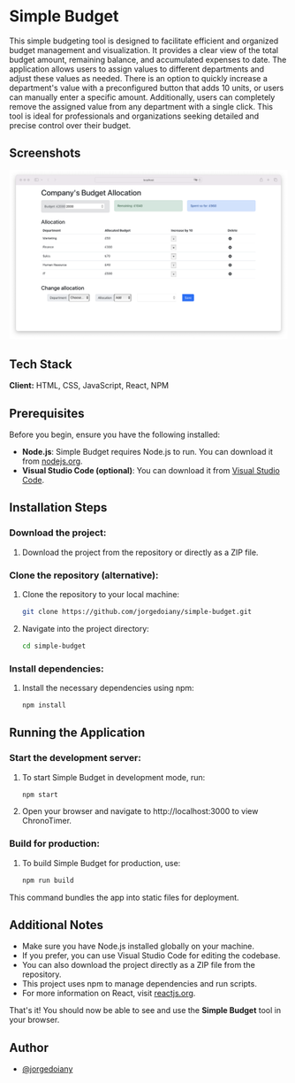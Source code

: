 # Simple Budget

This simple budgeting tool is designed to facilitate efficient and organized budget management and visualization. It provides a clear view of the total budget amount, remaining balance, and accumulated expenses to date. The application allows users to assign values to different departments and adjust these values as needed. There is an option to quickly increase a department's value with a preconfigured button that adds 10 units, or users can manually enter a specific amount. Additionally, users can completely remove the assigned value from any department with a single click. This tool is ideal for professionals and organizations seeking detailed and precise control over their budget.

## Screenshots

![App Screenshot](./public/budget-img.png)

## Tech Stack

**Client:** HTML, CSS, JavaScript, React, NPM

## Prerequisites

Before you begin, ensure you have the following installed:

- **Node.js**: Simple Budget requires Node.js to run. You can download it from [nodejs.org](https://nodejs.org/).
- **Visual Studio Code (optional)**: You can download it from [Visual Studio Code](https://code.visualstudio.com/).

## Installation Steps

### Download the project:

1. Download the project from the repository or directly as a ZIP file.

### Clone the repository (alternative):

1. Clone the repository to your local machine:

   ```bash
   git clone https://github.com/jorgedoiany/simple-budget.git

   ```

2. Navigate into the project directory:

   ```bash
   cd simple-budget
   ```

### Install dependencies:

1. Install the necessary dependencies using npm:

   ```bash
   npm install
   ```

## Running the Application

### Start the development server:

1. To start Simple Budget in development mode, run:

   ```bash
   npm start

   ```

2. Open your browser and navigate to http://localhost:3000 to view ChronoTimer.

### Build for production:

1. To build Simple Budget for production, use:

   ```bash
   npm run build
   ```

This command bundles the app into static files for deployment.

## Additional Notes

- Make sure you have Node.js installed globally on your machine.
- If you prefer, you can use Visual Studio Code for editing the codebase.
- You can also download the project directly as a ZIP file from the repository.
- This project uses npm to manage dependencies and run scripts.
- For more information on React, visit [reactjs.org](https://react.dev/).

That's it! You should now be able to see and use the **Simple Budget** tool in your browser.

## Author

- [@jorgedoiany](https://github.com/jorgedoiany)
